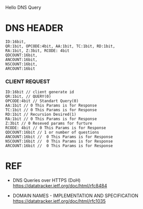 Hello DNS Query

# DNS HEADER
```
ID:16bit,
QR:1bit, OPCODE:4bit, AA:1bit, TC:1bit, RD:1bit,
RA:1bit, Z:3bit, RCODE: 4bit
QDCOUNT:16bit,
ANCOUNT:16bit,
NSCOUNT:16bit,
ARCOUNT:16bit
```

### CLIENT REQUEST

```
ID:16bit // client generate id 
QR:1bit, // QUERY(0) 
OPCODE:4bit // Standart Query(0)
AA:1bit // 0 This Params is for Response
TC:1bit // 0 This Params is for Response
RD:1bit // Recursion Desired(1) 
RA:1bit // 0 This Params is for Response
Z:3bit // 0 Reseved params for furture 
RCODE: 4bit // 0 This Params is for Response
QDCOUNT:16bit // 1 or number of questions
ANCOUNT:16bit //  0 This Params is for Response
NSCOUNT:16bit //  0 This Params is for Response
ARCOUNT:16bit //  0 This Params is for Response
```



# REF
- DNS Queries over HTTPS (DoH) 
https://datatracker.ietf.org/doc/html/rfc8484

- DOMAIN NAMES - IMPLEMENTATION AND SPECIFICATION 
https://datatracker.ietf.org/doc/html/rfc1035

